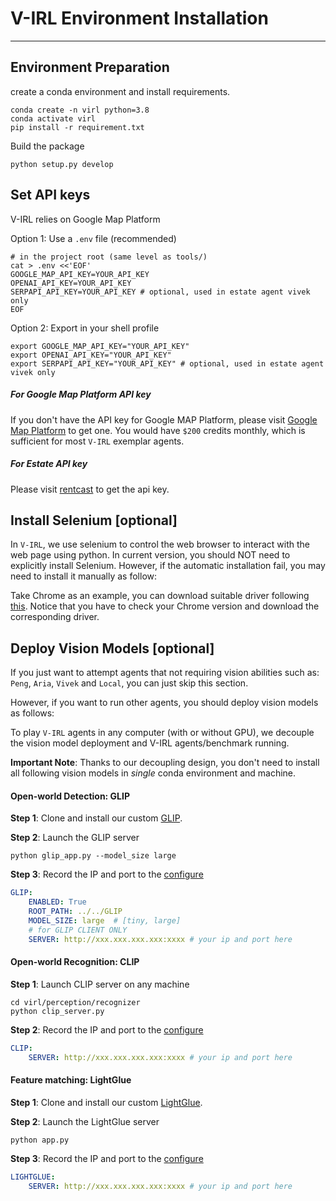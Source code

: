 # V-IRL Environment Installation 
---

## Environment Preparation 
create a conda environment and install requirements.
```shell
conda create -n virl python=3.8
conda activate virl
pip install -r requirement.txt
```

Build the package
```shell
python setup.py develop
```

## Set API keys
V-IRL relies on Google Map Platform

Option 1: Use a `.env` file (recommended)
```shell
# in the project root (same level as tools/)
cat > .env <<'EOF'
GOOGLE_MAP_API_KEY=YOUR_API_KEY
OPENAI_API_KEY=YOUR_API_KEY
SERPAPI_API_KEY=YOUR_API_KEY # optional, used in estate agent vivek only
EOF
```

Option 2: Export in your shell profile
```shell
export GOOGLE_MAP_API_KEY="YOUR_API_KEY"
export OPENAI_API_KEY="YOUR_API_KEY"
export SERPAPI_API_KEY="YOUR_API_KEY" # optional, used in estate agent vivek only
```

##### For Google Map Platform API key
If you don't have the API key for Google MAP Platform, please visit [Google Map Platform](https://mapsplatform.google.com/) to get one. You would have `$200` credits monthly, which is sufficient for most `V-IRL` exemplar agents.

##### For Estate API key
Please visit [rentcast](https://app.rentcast.io/app) to get the api key. 

## Install Selenium [optional]
In `V-IRL`, we use selenium to control the web browser to interact with the web page using python.
In current version, you should NOT need to explicitly install Selenium. However, if the automatic installation fail, you may need to install it manually as follow:

Take Chrome as an example, you can download suitable driver following [this](https://chromedriver.chromium.org/getting-started). Notice that you have to check your Chrome version and download the corresponding driver.



## Deploy Vision Models [optional]
If you just want to attempt agents that not requiring vision abilities such as: `Peng`, `Aria`, `Vivek` and `Local`, you can just skip this section.

However, if you want to run other agents, you should deploy vision models as follows:

To play `V-IRL` agents in any computer (with or without GPU), we decouple the vision model deployment and V-IRL agents/benchmark running.

**Important Note**: Thanks to our decoupling design, you don't need to install all following vision models in *single* conda environment and machine. 


#### Open-world Detection: GLIP
**Step 1**: Clone and install our custom [GLIP](https://github.com/VIRL-Platform/GLIP). 

**Step 2**: Launch the GLIP server
```shell
python glip_app.py --model_size large
```

**Step 3**: Record the IP and port to the [configure](../tools/cfgs/base_configs/default.yaml) 

```yaml
GLIP:
    ENABLED: True
    ROOT_PATH: ../../GLIP
    MODEL_SIZE: large  # [tiny, large]
    # for GLIP CLIENT ONLY
    SERVER: http://xxx.xxx.xxx.xxx:xxxx # your ip and port here
```


#### Open-world Recognition: CLIP

**Step 1**: Launch CLIP server on any machine
```shell
cd virl/perception/recognizer
python clip_server.py
```

**Step 2**: Record the IP and port to the [configure](../tools/cfgs/base_configs/default.yaml) 
```yaml
CLIP:
    SERVER: http://xxx.xxx.xxx.xxx:xxxx # your ip and port here
```

#### Feature matching: LightGlue
**Step 1**: Clone and install our custom [LightGlue](https://github.com/VIRL-Platform/LightGlue). 

**Step 2**: Launch the LightGlue server
```shell
python app.py
```

**Step 3**: Record the IP and port to the [configure](../tools/cfgs/base_configs/default.yaml) 
```yaml
LIGHTGLUE:
    SERVER: http://xxx.xxx.xxx.xxx:xxxx # your ip and port here
```
